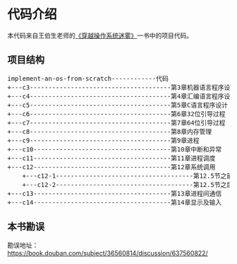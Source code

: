 # 代码介绍

本代码来自王伯生老师的[《穿越操作系统迷雾》](https://book.douban.com/subject/36560814/)一书中的项目代码。

## 项目结构

<pre>
implement-an-os-from-scratch------------代码
+---c3--------------------------------------第3章机器语言程序设计
+---c4--------------------------------------第4章汇编语言程序设计
+---c5--------------------------------------第5章C语言程序设计
+---c6--------------------------------------第6章32位引导过程
+---c7--------------------------------------第7章64位引导过程
+---c8--------------------------------------第8章内存管理
+---c9--------------------------------------第9章进程
+---c10-------------------------------------第10章中断和异常
+---c11-------------------------------------第11章进程调度
+---c12-------------------------------------第12章系统调用
    +---c12-1-------------------------------------第12.5节之前
    +---c12-2-------------------------------------第12.5节之后
+---c13-------------------------------------第13章进程间通信
+---c14-------------------------------------第14章显示及输入
</pre>

## 本书勘误

勘误地址：https://book.douban.com/subject/36560814/discussion/637560822/